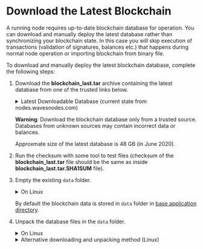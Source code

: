 # Download the Latest Blockchain

A running node requires up-to-date blockchain database for operation. You can download and manually deploy the latest database rather than synchronizing your blockchain state. In this case you will skip execution of transactions (validation of signatures, balances etc.) that happens during normal node operation or importing blockchain from binary file.

To download and manually deploy the latest blockchain database, complete the following steps:

1. Download the **blockchain_last.tar** archive containing the latest database from one of the trusted links below.

   <details>
     <summary>Latest Downloadable Database (current state from nodes.wavesnodes.com)</summary>
  
     * Mainnet: [http://blockchain.wavesnodes.com/](http://blockchain.wavesnodes.com/)
     * Testnet: [http://blockchain-testnet.wavesnodes.com/](http://blockchain-testnet.wavesnodes.com/)
     * Stagenet: [http://blockchain-stagenet.wavesnodes.com/](http://blockchain-testnet.wavesnodes.com/)

   </details>

   **Warning**: Download the blockchain database only from a trusted source. Databases from unknown sources may contain incorrect data or balances.

   Approxmate size of the latest database is 48 GB (in June 2020).

2. Run the checksum with some tool to test files (checksum of the **blockchain_last.tar** file should be the same as inside **blockchain_last.tar.SHA1SUM** file).

3. Empty the existing `data` folder.

   <details>
     <summary>On Linux</summary>
  
     ```sudo rm -rdf /var/lib/waves/data```.
   </details>

   By default the blockchain data is stored in `data` folder in [base application directory](/en/waves-node/node-configuration#default-application-directory).

4. Unpack the database files in the `data` folder.

   <details>
     <summary>On Linux</summary>
  
     ```tar -xvf blockchain_last.tar -C /var/lib/waves/data```.
   </details>

   <details>
     <summary>Alternative downloading and unpacking method (Linux)</summary>
  
     Traditional downloading and unpacking method requires much disc space. In some cases the disc space is only enough for the blockchain itself and very little extra.
     Linux users can save disc space by using one of the following commands to unpack the archive during the downloading, so that the unpacked database files will be saved on disc without storing the archive.

     If the node is installed from **DEB** package, run the following commands:

     ```bash
     cd /var/lib/waves
     sudo -u waves bash -c "wget -qO- http://blockchain.wavesnodes.com/blockchain_last.tar --show-progress | tar xf -"
     ```

     If the node is running from a **JAR** file, navigate to the `data` folder where the node's database is stored and run the following command:

     ```bash
     wget -qO- http://blockchain.wavesnodes.com/blockchain_last.tar --show-progress | tar xf -
     ```
  
    </details>

